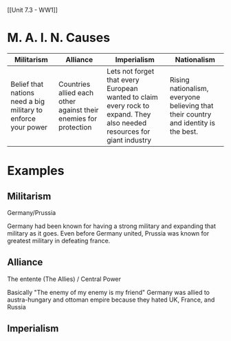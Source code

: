[[Unit 7.3 - WW1]]

# M. A. I. N. Causes

| Militarism                                                    | Alliance                                                         | Imperialism                                                                                                             | Nationalism                                                                         |
| ------------------------------------------------------------- | ---------------------------------------------------------------- | ----------------------------------------------------------------------------------------------------------------------- | ----------------------------------------------------------------------------------- |
| Belief that nations need a big military to enforce your power | Countries allied each other against their enemies for protection | Lets not forget that every European wanted to claim every rock to expand. They also needed resources for giant industry | Rising nationalism, everyone believing that their country and identity is the best. |

# Examples

## Militarism
Germany/Prussia

Germany had been known for having a strong military and expanding that military as it goes. Even before Germany united, Prussia was known for greatest military in defeating france.

## Alliance
The entente (The Allies) / Central Power

Basically "The enemy of my enemy is my friend"
Germany was allied to austra-hungary and ottoman empire because they hated UK, France, and Russia

## Imperialism

